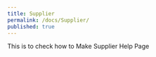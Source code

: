 ```yaml
---
title: Supplier
permalink: /docs/Supplier/
published: true
---
```


This is to check how to Make Supplier Help Page



